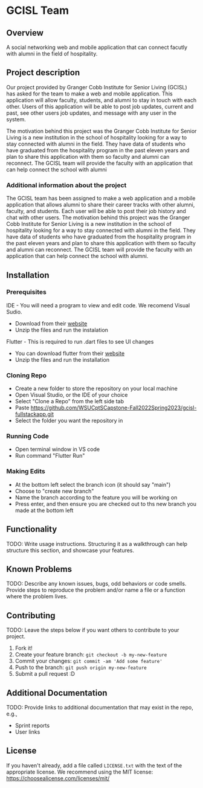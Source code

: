 # GCISL Team

## Overview
A social networking web and mobile application that can connect facutly with alumni in the field of hospitality.

## Project description 
Our project provided by Granger Cobb Institute for Senior Living (GCISL) has asked for the team to make a web and mobile application. This application will allow faculty, students, and alumni to stay in touch with each other. Users of this application will be able to post job updates, current and past, see other users job updates, and message with any user in the system.

The motivation behind this project was the Granger Cobb Institute for Senior Living is a new institution in the school of hospitality looking for a way to stay connected with alumni in the field. They have data of students who have graduated from the hospitality program in the past eleven years and plan to share this application with them so faculty and alumni can reconnect. The GCISL team will provide the faculty with an application that can help connect the school with alumni 


### Additional information about the project

The GCISL team has  been assigned to make a web application and a mobile application that allows alumni to share their career tracks with other alumni, faculty, and students. Each user will be able to post their job history and chat with other users. The motivation behind this project was the Granger Cobb Institute for Senior Living is a new institution in the school of hospitality looking for a way to stay connected with alumni in the field. They have data of students who have graduated from the hospitality program in the past eleven years and plan to share this application with them so faculty and alumni can reconnect. The GCISL team will provide the faculty with an application that can help connect the school with alumni. 

## Installation 
### Prerequisites
IDE -  You will need a program to view and edit code. We recomend Visual Sudio.
- Download from their [website](https://code.visualstudio.com/download)
- Unzip the files and run the instalation  

Flutter - This is required to run .dart files to see UI changes
- You can download flutter from their [website](https://docs.flutter.dev/get-started/install)
- Unzip the files and run the installation 

### Cloning Repo
- Create a new folder to store the repository on your local machine
- Open Visual Studio, or the IDE of your choice 
- Select "Clone a Repo" from the left side tab
- Paste https://github.com/WSUCptSCapstone-Fall2022Spring2023/gcisl-fullstackapp.git
- Select the folder you want the repository in

### Running Code
- Open terminal window in VS code 
- Run command "Flutter Run"

### Making Edits
- At the bottom left select the branch icon (it should say "main")
- Choose to "create new branch"
- Name the branch according to the feature you will be working on
- Press enter, and then ensure you are checked out to ths new branch you made at the bottom left


## Functionality

TODO: Write usage instructions. Structuring it as a walkthrough can help structure this section,
and showcase your features.


## Known Problems

TODO: Describe any known issues, bugs, odd behaviors or code smells. 
Provide steps to reproduce the problem and/or name a file or a function where the problem lives.


## Contributing

TODO: Leave the steps below if you want others to contribute to your project.

1. Fork it!
2. Create your feature branch: `git checkout -b my-new-feature`
3. Commit your changes: `git commit -am 'Add some feature'`
4. Push to the branch: `git push origin my-new-feature`
5. Submit a pull request :D

## Additional Documentation

TODO: Provide links to additional documentation that may exist in the repo, e.g.,
  * Sprint reports
  * User links

## License

If you haven't already, add a file called `LICENSE.txt` with the text of the appropriate license.
We recommend using the MIT license: <https://choosealicense.com/licenses/mit/>
